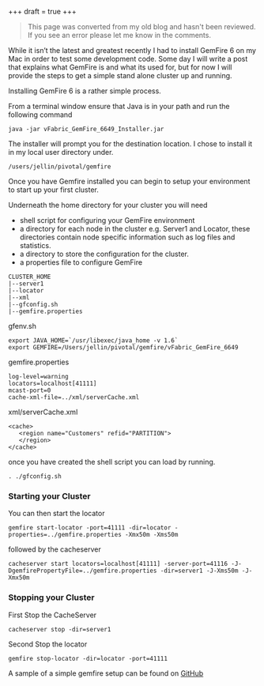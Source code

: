 +++
draft = true
+++

>This page was converted from my old blog and hasn't been reviewed. If you see an error please let me know in the comments.

While it isn&#8217;t the latest and greatest recently I had to install GemFire 6 on my Mac in order to test some development code. Some day I will write a post that explains what GemFire is and what its used for, but for now I will provide the steps to get a simple stand alone cluster up and running.

Installing GemFire 6 is a rather simple process.

From a terminal window ensure that Java is in your path and run the following command

```
java -jar vFabric_GemFire_6649_Installer.jar
```


The installer will prompt you for the destination location. I chose to install it in my local user directory under.

```
/users/jellin/pivotal/gemfire
```


Once you have Gemfire installed you can begin to setup your environment to start up your first cluster.

Underneath the home directory for your cluster you will need

  * shell script for configuring your GemFire environment
  * a directory for each node in the cluster e.g. Server1 and Locator, these directories contain node specific information such as log files and statistics.
  * a directory to store the configuration for the cluster.
  * a properties file to configure GemFire </ul> 

```
CLUSTER_HOME
|--server1
|--locator
|--xml
|--gfconfig.sh
|--gemfire.properties
```

gfenv.sh
    
```
export JAVA_HOME=`/usr/libexec/java_home -v 1.6`
export GEMFIRE=/Users/jellin/pivotal/gemfire/vFabric_GemFire_6649
```

    
gemfire.properties
    
```
log-level=warning
locators=localhost[41111]
mcast-port=0
cache-xml-file=../xml/serverCache.xml
```

    
xml/serverCache.xml
    
```
<cache>
   <region name="Customers" refid="PARTITION">
   </region>
</cache>
```

    
once you have created the shell script you can load by running.
    
```
. ./gfconfig.sh
```

    
### Starting your Cluster
    
You can then start the locator
    
```
gemfire start-locator -port=41111 -dir=locator -properties=../gemfire.properties -Xmx50m -Xms50m
```

    
followed by the cacheserver
    
```
cacheserver start locators=localhost[41111] -server-port=41116 -J-DgemfirePropertyFile=../gemfire.properties -dir=server1 -J-Xms50m -J-Xmx50m
```

    
### Stopping your Cluster
    
First Stop the CacheServer
    
```
cacheserver stop -dir=server1
```

    
Second Stop the locator
    
```
gemfire stop-locator -dir=locator -port=41111
```
    
A sample of a simple gemfire setup can be found on [GitHub](https://github.com/ellinj/gemfire/tree/master/gemfire6/simpleserver)